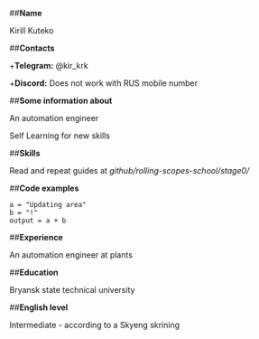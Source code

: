 ##**Name**

Kirill Kuteko 

##**Contacts**

  +**Telegram:** @kir_krk

  +**Discord:** Does not work with RUS mobile number

##**Some information about**

An automation engineer

Self Learning for new skills

##**Skills**

Read and repeat guides at *github/rolling-scopes-school/stage0/*

##**Code examples**

```
a = "Updating area"
b = "!"
output = a + b
```

##**Experience**

An automation engineer at plants

##**Education**

Bryansk state technical university 

##**English level**

Intermediate - according to a Skyeng skrining
